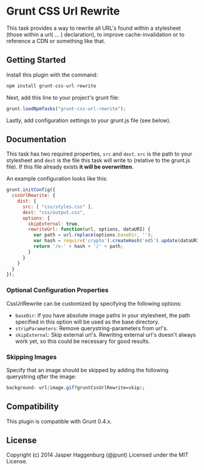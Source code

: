 # Grunt CSS Url Rewrite

This task provides a way to rewrite all URL's found within a stylesheet (those within a url( ... ) declaration), to improve cache-invalidation or to reference a CDN or something like that.

## Getting Started

Install this plugin with the command:

```js
npm install grunt-css-url-rewrite
```

Next, add this line to your project's grunt file:

```js
grunt.loadNpmTasks("grunt-css-url-rewrite");
```

Lastly, add configuration settings to your grunt.js file (see below).

## Documentation

This task has two required properties, `src` and `dest`. `src` is the path to your stylesheet and `dest` is the file this task will write to (relative to the grunt.js file). If this file already exists **it will be overwritten**.

An example configuration looks like this:

```js
grunt.initConfig({
  cssUrlRewrite: {
    dist: {
      src: [ "css/styles.css" ],
      dest: "css/output.css",
      options: {
        skipExternal: true,
        rewriteUrl: function(url, options, dataURI) {
          var path = url.replace(options.baseDir, '');
          var hash = require('crypto').createHash('md5').update(dataURI).digest('hex');
          return '/v-' + hash + '/' + path;
        }
      }
    }
  }
});
```

### Optional Configuration Properties

CssUrlRewrite can be customized by specifying the following options:

* `baseDir`: If you have absolute image paths in your stylesheet, the path specified in this option will be used as the base directory.
* `stripParameters`: Remove querystring-parameters from url's.
* `skipExternal`: Skip external url's. Rewriting external url's doesn't always work yet, so this could be necessary for good results.

### Skipping Images

Specify that an image should be skipped by adding the following querystring *after* the image:

```css
background: url(image.gif?gruntCssUrlRewrite=skip);
```

## Compatibility

This plugin is compatible with Grunt 0.4.x.

## License

Copyright (c) 2014 Jasper Haggenburg (@jpunt)
Licensed under the MIT License.
